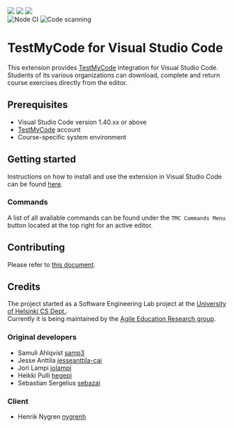 [![](https://vsmarketplacebadge.apphb.com/version-short/moocfi.test-my-code.svg)](https://marketplace.visualstudio.com/items?itemName=moocfi.test-my-code)
[![](https://vsmarketplacebadge.apphb.com/downloads-short/moocfi.test-my-code.svg)](https://marketplace.visualstudio.com/items?itemName=moocfi.test-my-code)
[![](https://vsmarketplacebadge.apphb.com/rating-star/moocfi.test-my-code.svg)](https://marketplace.visualstudio.com/items?itemName=moocfi.test-my-code&ssr=false#review-details)  
![Node CI](https://github.com/rage/tmc-vscode/workflows/Node%20CI/badge.svg)
![Code scanning](https://github.com/rage/tmc-vscode/workflows/Code%20scanning/badge.svg)

# TestMyCode for Visual Studio Code

This extension provides [TestMyCode](https://tmc.mooc.fi/) integration for Visual Studio Code.
Students of its various organizations can download, complete and return course exercises directly from the editor.

## Prerequisites

* Visual Studio Code version 1.40.xx or above
* [TestMyCode](https://tmc.mooc.fi/) account
* Course-specific system environment   

## Getting started

Instructions on how to install and use the extension in Visual Studio Code can be found [here](https://www.mooc.fi/en/installation/vscode).

### Commands

A list of all available commands can be found under the `TMC Commands Menu` button located at the top right for an active editor.

## Contributing

Please refer to [this document](CONTRIBUTING.md).

## Credits

The project started as a Software Engineering Lab project at the [University of Helsinki CS Dept.](https://www.cs.helsinki.fi/home/).  
Currently it is being maintained by the [Agile Education Research group](https://www.cs.helsinki.fi/en/rage/).

### Original developers
  * Samuli Ahlqvist [samp3](https://github.com/samp3)
  * Jesse Anttila [jesseanttila-cai](https://github.com/jesseanttila-cai)
  * Jori Lampi [jolampi](https://github.com/jolampi)
  * Heikki Pulli [hegepi](https://github.com/hegepi)
  * Sebastian Sergelius [sebazai](https://github.com/sebazai)

### Client
  * Henrik Nygren [nygrenh](https://github.com/nygrenh)
